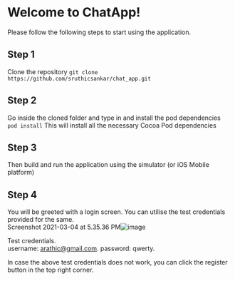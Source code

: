 # Welcome to ChatApp!

Please follow the following steps to start using the application.

## Step 1
Clone the repository 
```git clone https://github.com/sruthicsankar/chat_app.git``` 

## Step 2 
Go inside the cloned folder and type in and install the pod dependencies
```pod install``` 
This will install all the necessary Cocoa Pod dependencies 

## Step 3 
Then build and run the application using the simulator (or iOS Mobile platform)

## Step 4 
You will be greeted with a login screen. You can utilise the test credentials provided for the same.  
Screenshot 2021-03-04 at 5.35.36 PM![image](https://user-images.githubusercontent.com/35681942/109961958-a3716b00-7d10-11eb-85eb-044dcf52db71.png)



Test credentials.   
username: arathic@gmail.com. 
password: qwerty. 

In case the above test credentials does not work, you can click the register button in the top right corner. 
